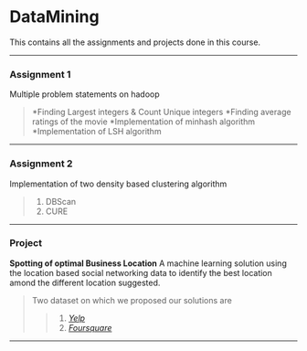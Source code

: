 DataMining
==========
This contains all the assignments and projects done in this course.

- - -
### Assignment 1
Multiple  problem statements on hadoop 
> *Finding Largest integers & Count Unique integers
> *Finding average ratings of the movie
> *Implementation of minhash algorithm 
> *Implementation of LSH algorithm
- - - 

### Assignment 2
Implementation of two density based clustering algorithm
> 1. DBScan
> 2. CURE
- - - 

### Project
**Spotting of optimal Business Location**
A machine learning solution using the location based social networking data to identify the best location amond the different location suggested.

> Two dataset on which we proposed our solutions are
>> 1. *[Yelp]*
>> 2. *[Foursquare]*

- - -

[Yelp]:https://www.yelp.com/dataset_challenge/dataset
[Foursquare]:https://archive.org/details/201309_foursquare_dataset_umn

